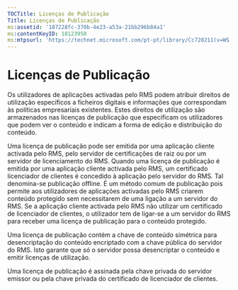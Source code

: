 ```yaml
---
TOCTitle: Licenças de Publicação
Title: Licenças de Publicação
ms:assetid: '187228fc-370b-4e23-a53a-21bb296b84a1'
ms:contentKeyID: 18123950
ms:mtpsurl: 'https://technet.microsoft.com/pt-pt/library/Cc720211(v=WS.10)'
---
```


Licenças de Publicação
======================

Os utilizadores de aplicações activadas pelo RMS podem atribuir direitos de utilização específicos a ficheiros digitais e informações que correspondam às políticas empresariais existentes. Estes direitos de utilização são armazenados nas licenças de publicação que especificam os utilizadores que podem ver o conteúdo e indicam a forma de edição e distribuição do conteúdo.

Uma licença de publicação pode ser emitida por uma aplicação cliente activada pelo RMS, pelo servidor de certificações de raiz ou por um servidor de licenciamento do RMS. Quando uma licença de publicação é emitida por uma aplicação cliente activada pelo RMS, um certificado licenciador de clientes é concedido à aplicação pelo servidor do RMS. Tal denomina-se publicação offline. É um método comum de publicação pois permite aos utilizadores de aplicações activadas pelo RMS criarem conteúdo protegido sem necessitarem de uma ligação a um servidor do RMS. Se a aplicação cliente activada pelo RMS não utilizar um certificado de licenciador de clientes, o utilizador tem de ligar-se a um servidor do RMS para receber uma licença de publicação para o conteúdo protegido.

Uma licença de publicação contém a chave de conteúdo simétrica para desencriptação do conteúdo encriptado com a chave pública do servidor do RMS. Isto garante que só o servidor possa desencriptar o conteúdo e emitir licenças de utilização.

Uma licença de publicação é assinada pela chave privada do servidor emissor ou pela chave privada do certificado de licenciador de clientes.
